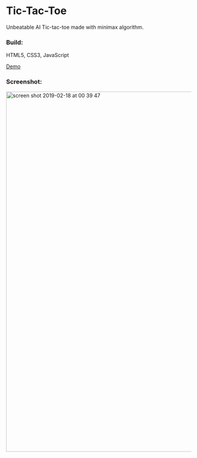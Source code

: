 # Tic-Tac-Toe
Unbeatable AI Tic-tac-toe made with minimax algorithm.
### Build: 
HTML5, CSS3, JavaScript

[Demo](http://unbeatable-tictactoe.surge.sh/)

### Screenshot:

<img width="980" alt="screen shot 2019-02-18 at 00 39 47" src="https://user-images.githubusercontent.com/36240410/52935127-bbd2e080-3315-11e9-91bf-56b5bbe9a636.png">

